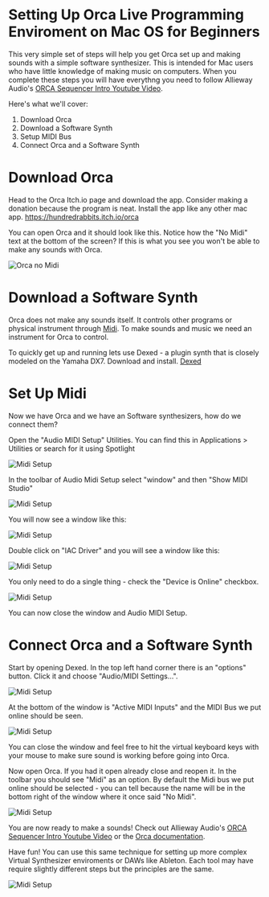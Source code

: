 # Setting Up Orca Live Programming Enviroment on Mac OS for Beginners

This very simple set of steps will help you get Orca set up and making sounds with a simple software synthesizer. This is intended for Mac users who have little knowledge of making music on computers. When you complete these steps you will have everythng you need to follow Allieway Audio's [ORCA Sequencer Intro Youtube Video](https://www.youtube.com/watch?v=RaI_TuISSJE&t=116s).

Here's what we'll cover:

1. Download Orca
2. Download a Software Synth
3. Setup MIDI Bus
4. Connect Orca and a Software Synth

# Download Orca

Head to the Orca Itch.io page and download the app. Consider making a donation because the program is neat. Install the app like any other mac app.
https://hundredrabbits.itch.io/orca

You can open Orca and it should look like this. Notice how the "No Midi" text at the bottom of the screen? If this is what you see you won't be able to make any sounds with Orca.

![Orca no Midi](https://github.com/cawlin/orca-simple-mac-setup/blob/master/images/1.png)

# Download a Software Synth

Orca does not make any sounds itself. It controls other programs or physical instrument through [Midi](https://en.wikipedia.org/wiki/MIDI). To make sounds and music we need an instrument for Orca to control.

To quickly get up and running lets use Dexed - a plugin synth that is closely modeled on the Yamaha DX7. Download and install.
[Dexed](https://asb2m10.github.io/dexed/)

# Set Up Midi

Now we have Orca and we have an Software synthesizers, how do we connect them?

Open the "Audio MIDI Setup" Utilities. You can find this in Applications > Utilities or search for it using Spotlight

![Midi Setup](https://github.com/cawlin/orca-simple-mac-setup/blob/master/images/2.png)

In the toolbar of Audio Midi Setup select "window" and then "Show MIDI Studio"

![Midi Setup](https://github.com/cawlin/orca-simple-mac-setup/blob/master/images/3.png)

You will now see a window like this:

![Midi Setup](https://github.com/cawlin/orca-simple-mac-setup/blob/master/images/4.png)

Double click on "IAC Driver" and you will see a window like this:

![Midi Setup](https://github.com/cawlin/orca-simple-mac-setup/blob/master/images/6.png)

You only need to do a single thing - check the "Device is Online" checkbox.

![Midi Setup](https://github.com/cawlin/orca-simple-mac-setup/blob/master/images/5.png)

You can now close the window and Audio MIDI Setup.

# Connect Orca and a Software Synth

Start by opening Dexed. In the top left hand corner there is an "options" button. Click it and choose "Audio/MIDI Settings...". 

![Midi Setup](https://github.com/cawlin/orca-simple-mac-setup/blob/master/images/7a.png)


At the bottom of the window is "Active MIDI Inputs" and the MIDI Bus we put online should be seen.

![Midi Setup](https://github.com/cawlin/orca-simple-mac-setup/blob/master/images/7.png)

You can close the window and feel free to hit the virtual keyboard keys with your mouse to make sure sound is working before going into Orca.

Now open Orca. If you had it open already close and reopen it. In the toolbar you should see "Midi" as an option. By default the Midi bus we put online should be selected - you can tell because the name will be in the bottom right of the window where it once said "No Midi".

![Midi Setup](https://github.com/cawlin/orca-simple-mac-setup/blob/master/images/8.png)

You are now ready to make a sounds! Check out Allieway Audio's [ORCA Sequencer Intro Youtube Video](https://www.youtube.com/watch?v=RaI_TuISSJE&t=116s) or the [Orca documentation](https://github.com/hundredrabbits/Orca).

Have fun! You can use this same technique for setting up more complex Virtual Synthesizer enviroments or DAWs like Ableton. Each tool may have require slightly different steps but the principles are the same.

![Midi Setup](https://github.com/cawlin/orca-simple-mac-setup/blob/master/images/orca-dex.gif)
